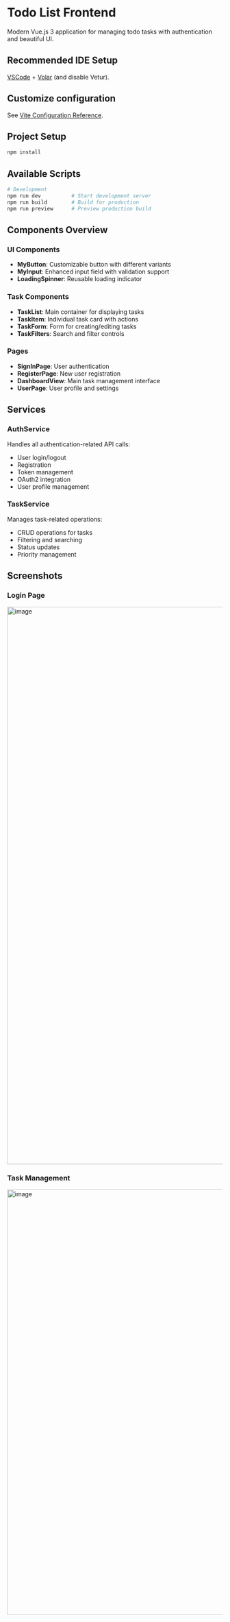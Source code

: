 # Todo List Frontend

Modern Vue.js 3 application for managing todo tasks with authentication and beautiful UI.
## Recommended IDE Setup

[VSCode](https://code.visualstudio.com/) + [Volar](https://marketplace.visualstudio.com/items?itemName=Vue.volar) (and disable Vetur).

## Customize configuration

See [Vite Configuration Reference](https://vite.dev/config/).

## Project Setup

```sh
npm install
```

## Available Scripts

```bash
# Development
npm run dev          # Start development server
npm run build        # Build for production
npm run preview      # Preview production build
```

## Components Overview

### UI Components
- **MyButton**: Customizable button with different variants
- **MyInput**: Enhanced input field with validation support
- **LoadingSpinner**: Reusable loading indicator

### Task Components
- **TaskList**: Main container for displaying tasks
- **TaskItem**: Individual task card with actions
- **TaskForm**: Form for creating/editing tasks
- **TaskFilters**: Search and filter controls

### Pages
- **SignInPage**: User authentication
- **RegisterPage**: New user registration
- **DashboardView**: Main task management interface
- **UserPage**: User profile and settings

## Services

### AuthService
Handles all authentication-related API calls:
- User login/logout
- Registration
- Token management
- OAuth2 integration
- User profile management

### TaskService
Manages task-related operations:
- CRUD operations for tasks
- Filtering and searching
- Status updates
- Priority management

## Screenshots

### Login Page
<img width="1803" height="1301" alt="image" src="https://github.com/user-attachments/assets/7d54f096-aa44-450f-b8c4-6264d6f96add" />


### Task Management
<img width="976" height="993" alt="image" src="https://github.com/user-attachments/assets/9589b073-1175-449d-95bf-f34e8d8fcc02" />
